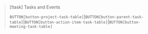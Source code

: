 > [!task] Tasks and Events
> 
> `BUTTON[button-project-task-table]`|`BUTTON[button-parent-task-table]`|`BUTTON[button-action-item-task-table]`|`BUTTON[button-meeting-task-table]`